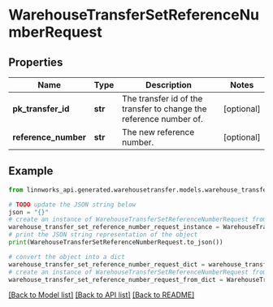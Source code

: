 # WarehouseTransferSetReferenceNumberRequest


## Properties

Name | Type | Description | Notes
------------ | ------------- | ------------- | -------------
**pk_transfer_id** | **str** | The transfer id of the transfer to change the reference number of. | [optional] 
**reference_number** | **str** | The new reference number. | [optional] 

## Example

```python
from linnworks_api.generated.warehousetransfer.models.warehouse_transfer_set_reference_number_request import WarehouseTransferSetReferenceNumberRequest

# TODO update the JSON string below
json = "{}"
# create an instance of WarehouseTransferSetReferenceNumberRequest from a JSON string
warehouse_transfer_set_reference_number_request_instance = WarehouseTransferSetReferenceNumberRequest.from_json(json)
# print the JSON string representation of the object
print(WarehouseTransferSetReferenceNumberRequest.to_json())

# convert the object into a dict
warehouse_transfer_set_reference_number_request_dict = warehouse_transfer_set_reference_number_request_instance.to_dict()
# create an instance of WarehouseTransferSetReferenceNumberRequest from a dict
warehouse_transfer_set_reference_number_request_from_dict = WarehouseTransferSetReferenceNumberRequest.from_dict(warehouse_transfer_set_reference_number_request_dict)
```
[[Back to Model list]](../README.md#documentation-for-models) [[Back to API list]](../README.md#documentation-for-api-endpoints) [[Back to README]](../README.md)


